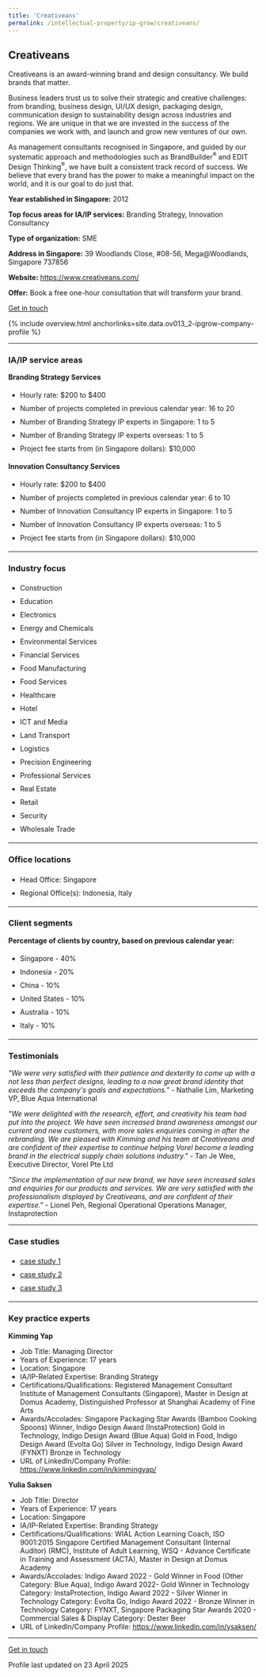 ```yaml
---
title: 'Creativeans'
permalink: /intellectual-property/ip-grow/creativeans/
---
```


## Creativeans

Creativeans is an award-winning brand and design consultancy. We build brands that matter.

Business leaders trust us to solve their strategic and creative challenges: from branding, business design, UI/UX design, packaging design, communication design to sustainability design across industries and regions. We are unique in that we are invested in the success of the companies we work with, and launch and grow new ventures of our own.

As management consultants recognised in Singapore, and guided by our systematic approach and methodologies such as BrandBuilder<sup>&reg;</sup> and EDIT Design Thinking<sup>&reg;</sup>, we have built a consistent track record of success. We believe that every brand has the power to make a meaningful impact on the world, and it is our goal to do just that.

<b>Year established in Singapore:</b> 2012

<b>Top focus areas for IA/IP services:</b> Branding Strategy, Innovation Consultancy

<b>Type of organization:</b> SME

<b>Address in Singapore:</b> 39 Woodlands Close, #08-56, Mega@Woodlands, Singapore 737856

<b>Website:</b> <a href='https://www.creativeans.com/'>https://www.creativeans.com/</a>

<b>Offer:</b> Book a free one-hour consultation that will transform your brand.

<a class='btn' href='https://form.gov.sg/67cf91ab379ed7a8a31d7448' target='_blank' rel='noopener'>Get in touch</a>

{% include overview.html anchorlinks=site.data.ov013_2-ipgrow-company-profile %}

---
<a name='ip-related-service-areas'></a>
### IA/IP service areas

**Branding Strategy Services**

<ul>
<li style='line-height: 27px; margin: 0px 0px !important'>Hourly rate:  $200 to $400</li>
<li style='line-height: 27px; margin: 0px 0px !important'>Number of projects completed in previous calendar year: 16 to 20</li>
<li style='line-height: 27px; margin: 0px 0px !important'>Number of Branding Strategy IP experts in Singapore: 1 to 5</li>
<li style='line-height: 27px; margin: 0px 0px !important'>Number of Branding Strategy IP experts overseas: 1 to 5</li>
<li style='line-height: 27px; margin: 0px 0px !important'>Project fee starts from (in Singapore dollars):  $10,000</li>
</ul>

**Innovation Consultancy Services**

<ul>
<li style='line-height: 27px; margin: 0px 0px !important'>Hourly rate:  $200 to $400</li>
<li style='line-height: 27px; margin: 0px 0px !important'>Number of projects completed in previous calendar year: 6 to 10</li>
<li style='line-height: 27px; margin: 0px 0px !important'>Number of Innovation Consultancy IP experts in Singapore: 1 to 5</li>
<li style='line-height: 27px; margin: 0px 0px !important'>Number of Innovation Consultancy IP experts overseas: 1 to 5</li>
<li style='line-height: 27px; margin: 0px 0px !important'>Project fee starts from (in Singapore dollars):  $10,000</li>
</ul>

---
<a name='industry-focus'></a>
### Industry focus

<ul><li style='line-height: 27px; margin: 0px 0px !important'> Construction</li><li style='line-height: 27px; margin: 0px 0px !important'>Education</li><li style='line-height: 27px; margin: 0px 0px !important'>Electronics</li><li style='line-height: 27px; margin: 0px 0px !important'>Energy and Chemicals</li><li style='line-height: 27px; margin: 0px 0px !important'>Environmental Services</li><li style='line-height: 27px; margin: 0px 0px !important'>Financial Services</li><li style='line-height: 27px; margin: 0px 0px !important'>Food Manufacturing</li><li style='line-height: 27px; margin: 0px 0px !important'>Food Services</li><li style='line-height: 27px; margin: 0px 0px !important'>Healthcare</li><li style='line-height: 27px; margin: 0px 0px !important'>Hotel</li><li style='line-height: 27px; margin: 0px 0px !important'>ICT and Media</li><li style='line-height: 27px; margin: 0px 0px !important'>Land Transport</li><li style='line-height: 27px; margin: 0px 0px !important'>Logistics</li><li style='line-height: 27px; margin: 0px 0px !important'>Precision Engineering</li><li style='line-height: 27px; margin: 0px 0px !important'>Professional Services</li><li style='line-height: 27px; margin: 0px 0px !important'>Real Estate</li><li style='line-height: 27px; margin: 0px 0px !important'>Retail</li><li style='line-height: 27px; margin: 0px 0px !important'>Security</li><li style='line-height: 27px; margin: 0px 0px !important'>Wholesale Trade</li></ul>

---
<a name='office-locations'></a>
### Office locations

<ul><li style='line-height: 27px; margin: 0px 0px !important'> Head Office: Singapore</li><li style='line-height: 27px; margin: 0px 0px !important'>Regional Office(s): Indonesia, Italy</li></ul>

---
<a name='client-segments'></a>
### Client segments

**Percentage of clients by country, based on previous calendar year:**

<ul><li style='line-height: 27px; margin: 0px 0px !important'> Singapore - 40%</li><li style='line-height: 27px; margin: 0px 0px !important'>Indonesia - 20%</li><li style='line-height: 27px; margin: 0px 0px !important'>China - 10%</li><li style='line-height: 27px; margin: 0px 0px !important'>United States - 10%</li><li style='line-height: 27px; margin: 0px 0px !important'>Australia - 10%</li><li style='line-height: 27px; margin: 0px 0px !important'>Italy - 10%</li></ul>

---
<a name='testimonials'></a>
### Testimonials

*"We were very satisfied with their patience and dexterity to come up with a not less than perfect designs, leading to a now great brand identity that exceeds the company's goals and expectations."* - Nathalie Lim, Marketing VP, Blue Aqua International 

*"We were delighted with the research, effort, and creativity his team had put into the project. We have seen increased brand awareness amongst our current and new customers, with more sales enquiries coming in after the rebranding. We are pleased with Kimming and his team at Creativeans and are confident of their expertise to continue helping Vorel become a leading brand in the electrical supply chain solutions industry."* - Tan Je Wee, Executive Director, Vorel Pte Ltd 

*"Since the implementation of our new brand, we have seen increased sales and enquiries for our products and services. We are very satisfied with the professionalism displayed by Creativeans, and are confident of their expertise."* - Lionel Peh, Regional Operational Operations Manager, Instaprotection 



---
<a name='case-studies'></a>
### Case studies

<ul><li style='line-height: 27px; margin: 0px 0px !important'> <a href="https://www.creativeans.com/works/blue-aqua-aquaculture-branding-design/" target="_blank" rel="noopener">case study 1</a></li><li style='line-height: 27px; margin: 0px 0px !important'><a href="https://www.creativeans.com/works/vorel/" target="_blank" rel="noopener">case study 2</a></li><li style='line-height: 27px; margin: 0px 0px !important'><a href="https://www.creativeans.com/works/instaprotection-insurtech-branding-design/" target="_blank" rel="noopener">case study 3</a></li></ul>

---
<a name='key-practice-experts'></a>
### Key practice experts

**Kimming Yap**

- Job Title: Managing Director
- Years of Experience: 17 years
- Location: Singapore
- IA/IP-Related Expertise: Branding Strategy
- Certifications/Qualifications: Registered Management Consultant Institute of Management Consultants (Singapore), Master in Design at Domus Academy, Distinguished Professor at Shanghai Academy of Fine Arts
- Awards/Accolades: Singapore Packaging Star Awards (Bamboo Cooking Spoons) Winner, Indigo Design Award (InstaProtection) Gold in Technology, Indigo Design Award (Blue Aqua) Gold in Food, Indigo Design Award (Evolta Go) Silver in Technology, Indigo Design Award (FYNXT) Bronze in Technology
- URL of LinkedIn/Company Profile: <a href="https://www.linkedin.com/in/kimmingyap/" target="_blank" rel="noopener">https://www.linkedin.com/in/kimmingyap/</a>

**Yulia Saksen**

- Job Title: Director
- Years of Experience: 17 years
- Location: Singapore
- IA/IP-Related Expertise: Branding Strategy
- Certifications/Qualifications: WIAL Action Learning Coach, ISO 9001:2015  Singapore Certified Management Consultant (Internal Auditor) (RMC), Institute of Adult Learning, WSQ - Advance Certificate in Training and Assessment (ACTA), Master in Design at Domus Academy
- Awards/Accolades: Indigo Award 2022 - Gold Winner in Food (Other Category: Blue Aqua), Indigo Award 2022- Gold Winner in Technology Category: InstaProtection, Indigo Award 2022 - Silver Winner in Technology Category: Evolta Go, Indigo Award 2022 - Bronze Winner in Technology Category: FYNXT, Singapore Packaging Star Awards 2020 - Commercial Sales & Display Category: Dester Beer
- URL of LinkedIn/Company Profile: <a href="https://www.linkedin.com/in/ysaksen/" target="_blank" rel="noopener">https://www.linkedin.com/in/ysaksen/</a>

---
<p>
<a class='btn' href='https://form.gov.sg/67cf91ab379ed7a8a31d7448' target='_blank' rel='noopener'>Get in touch</a>
</p>
Profile last updated on 23 April 2025

